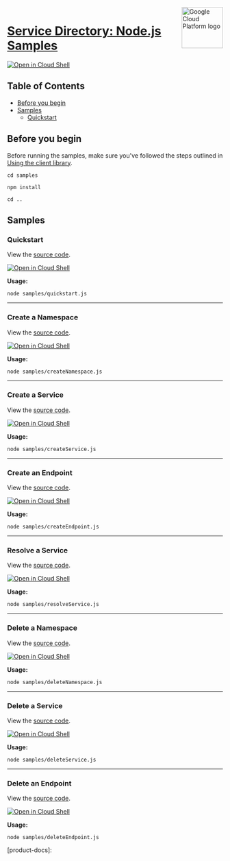 [//]: # "This README.md file is auto-generated, all changes to this file will be lost."
[//]: # "To regenerate it, use `python -m synthtool`."

<img src="https://avatars2.githubusercontent.com/u/2810941?v=3&s=96" alt="Google Cloud Platform logo" title="Google Cloud Platform" align="right" height="96" width="96"/>

# [Service Directory: Node.js Samples](https://github.com/googleapis/nodejs-service-directory)

[![Open in Cloud Shell][shell_img]][shell_link]

## Table of Contents

*   [Before you begin](#before-you-begin)
*   [Samples](#samples)
    *   [Quickstart](#quickstart)

## Before you begin

Before running the samples, make sure you've followed the steps outlined in
[Using the client library](https://github.com/googleapis/nodejs-service-directory#using-the-client-library).

`cd samples`

`npm install`

`cd ..`

## Samples

### Quickstart

View the
[source code](https://github.com/googleapis/nodejs-service-directory/blob/master/samples/quickstart.js).

[![Open in Cloud Shell][shell_img]](https://console.cloud.google.com/cloudshell/open?git_repo=https://github.com/googleapis/nodejs-service-directory&page=editor&open_in_editor=samples/quickstart.js,samples/README.md)

__Usage:__

`node samples/quickstart.js`

--------------------------------------------------------------------------------

### Create a Namespace

View the
[source code](https://github.com/googleapis/nodejs-service-directory/blob/master/samples/createNamespace.js).

[![Open in Cloud Shell][shell_img]](https://console.cloud.google.com/cloudshell/open?git_repo=https://github.com/googleapis/nodejs-service-directory&page=editor&open_in_editor=samples/createNamespace.js,samples/README.md)

__Usage:__

`node samples/createNamespace.js`

--------------------------------------------------------------------------------

### Create a Service

View the
[source code](https://github.com/googleapis/nodejs-service-directory/blob/master/samples/createService.js).

[![Open in Cloud Shell][shell_img]](https://console.cloud.google.com/cloudshell/open?git_repo=https://github.com/googleapis/nodejs-service-directory&page=editor&open_in_editor=samples/createService.js,samples/README.md)

__Usage:__

`node samples/createService.js`

--------------------------------------------------------------------------------

### Create an Endpoint

View the
[source code](https://github.com/googleapis/nodejs-service-directory/blob/master/samples/createEndpoint.js).

[![Open in Cloud Shell][shell_img]](https://console.cloud.google.com/cloudshell/open?git_repo=https://github.com/googleapis/nodejs-service-directory&page=editor&open_in_editor=samples/createEndpoint.js,samples/README.md)

__Usage:__

`node samples/createEndpoint.js`

--------------------------------------------------------------------------------

### Resolve a Service

View the
[source code](https://github.com/googleapis/nodejs-service-directory/blob/master/samples/resolveService.js).

[![Open in Cloud Shell][shell_img]](https://console.cloud.google.com/cloudshell/open?git_repo=https://github.com/googleapis/nodejs-service-directory&page=editor&open_in_editor=samples/resolveService.js,samples/README.md)

__Usage:__

`node samples/resolveService.js`

--------------------------------------------------------------------------------

### Delete a Namespace

View the
[source code](https://github.com/googleapis/nodejs-service-directory/blob/master/samples/deleteNamespace.js).

[![Open in Cloud Shell][shell_img]](https://console.cloud.google.com/cloudshell/open?git_repo=https://github.com/googleapis/nodejs-service-directory&page=editor&open_in_editor=samples/deleteNamespace.js,samples/README.md)

__Usage:__

`node samples/deleteNamespace.js`

--------------------------------------------------------------------------------

### Delete a Service

View the
[source code](https://github.com/googleapis/nodejs-service-directory/blob/master/samples/deleteService.js).

[![Open in Cloud Shell][shell_img]](https://console.cloud.google.com/cloudshell/open?git_repo=https://github.com/googleapis/nodejs-service-directory&page=editor&open_in_editor=samples/deleteService.js,samples/README.md)

__Usage:__

`node samples/deleteService.js`

--------------------------------------------------------------------------------

### Delete an Endpoint

View the
[source code](https://github.com/googleapis/nodejs-service-directory/blob/master/samples/deleteEndpoint.js).

[![Open in Cloud Shell][shell_img]](https://console.cloud.google.com/cloudshell/open?git_repo=https://github.com/googleapis/nodejs-service-directory&page=editor&open_in_editor=samples/deleteEndpoint.js,samples/README.md)

__Usage:__

`node samples/deleteEndpoint.js`

[shell_img]: https://gstatic.com/cloudssh/images/open-btn.png
[shell_link]: https://console.cloud.google.com/cloudshell/open?git_repo=https://github.com/googleapis/nodejs-service-directory&page=editor&open_in_editor=samples/README.md

\[product-docs]:
